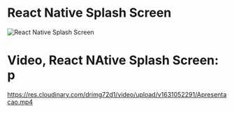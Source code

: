 # React Native Splash Screen
![React Native Splash Screen](https://res.cloudinary.com/drimg72d1/image/upload/v1631051008/apresentacao.jpg)

# Video, React NAtive Splash Screen: p
https://res.cloudinary.com/drimg72d1/video/upload/v1631052291/Apresentacao.mp4